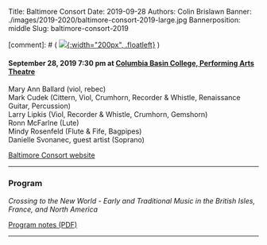 Title: Baltimore Consort
Date: 2019-09-28
Authors: Colin Brislawn
Banner: ./images/2019-2020/baltimore-consort-2019-large.jpg
Bannerposition: middle
Slug: baltimore-consort-2019

[comment]: # ( [![ ]({filename}/images/2017-2018/aeolus-quartet-400.jpg){:width="200px", .floatleft}]({filename}./AeolusQuartet.md) )

#### September 28, 2019 7:30 pm at [Columbia Basin College, Performing Arts Theatre](https://goo.gl/maps/BZDawJuNMRM2)

Mary Ann Ballard (viol, rebec) <br>
Mark Cudek (Cittern, Viol, Crumhorn, Recorder &amp; Whistle, Renaissance Guitar, Percussion) <br>
Larry Lipkis (Viol, Recorder &amp; Whistle, Crumhorn, Gemshorn) <br>
Ronn McFarlne (Lute) <br>
Mindy Rosenfeld (Flute &amp; Fife, Bagpipes) <br>
Danielle Svonanec, guest artist (Soprano)

[Baltimore Consort website](https://baltimoreconsort.com/)

---

### Program

_Crossing to the New World - Early and Traditional Music in the British Isles, France, and
North America_

[Program notes (PDF)]({attach}/2019-2020/BaltimoreConsort-notes.pdf)

---
